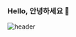 ### Hello, 안녕하세요 👋

![header](https://capsule-render.vercel.app/api?type=soft&color=auto&height=300&section=header&text=YSLee-Dev&fontSize=80)

<!--
**YSLee-Dev/YSLee-Dev** is a ✨ _special_ ✨ repository because its `README.md` (this file) appears on your GitHub profile.

Here are some ideas to get you started:

- 🔭 I’m currently working on ...
- 🌱 I’m currently learning ...
- 👯 I’m looking to collaborate on ...
- 🤔 I’m looking for help with ...
- 💬 Ask me about ...
- 📫 How to reach me: ...
- 😄 Pronouns: ...
- ⚡ Fun fact: ...
-->

